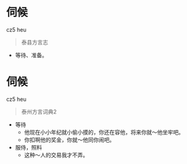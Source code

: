 # 伺候
cz5 heu
> 泰县方言志
- 等待、准备。

# 伺候
cz5 heu
> 泰州方言词典2
- 等待
  - 他现在小小年纪就小偷小摸的，你还在容他，将来你就～他坐牢吧。
  - 你扣啊他的奖金，你就～他同你闹吧。
- 服侍，照料
  - 这种～人的交易我才不弄。
